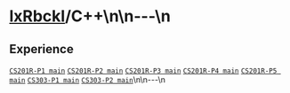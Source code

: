 # [lxRbckl](https://github.com/lxRbckl/lxRbckl/tree/main)/C++\n\n---\n
## Experience
[`CS201R-P1 main`](https://github.com/ala2q6/CS201R-P1/blob/main/README.md) [`CS201R-P2 main`](https://github.com/ala2q6/CS201R-P2/blob/main/README.md) [`CS201R-P3 main`](https://github.com/ala2q6/CS201R-P3/blob/main/README.md) [`CS201R-P4 main`](https://github.com/ala2q6/CS201R-P4/blob/main/README.md) [`CS201R-P5 main`](https://github.com/ala2q6/CS201R-P5/blob/main/README.md) [`CS303-P1 main`](https://github.com/ala2q6/CS303-P1/blob/main/README.md) [`CS303-P2 main`](https://github.com/ala2q6/CS303-P2/blob/main/README.md)\n\n---\n